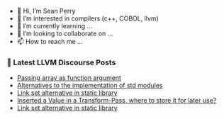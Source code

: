 - 👋 Hi, I’m Sean Perry
- 👀 I’m interested in compilers (c++, COBOL, llvm)
- 🌱 I’m currently learning ...
- 💞️ I’m looking to collaborate on ...
- 📫 How to reach me ...

<!---
s66perry/s66perry is a ✨ special ✨ repository because its `README.md` (this file) appears on your GitHub profile.
You can click the Preview link to take a look at your changes.
--->
### 📕 Latest LLVM Discourse Posts

<!-- DISCOURSE-LLVM:START -->
- [Passing array as function argument](https://discourse.llvm.org/t/passing-array-as-function-argument/72544#post_6)
- [Alternatives to the implementation of std modules](https://discourse.llvm.org/t/alternatives-to-the-implementation-of-std-modules/71958#post_14)
- [Link set alternative in static library](https://discourse.llvm.org/t/link-set-alternative-in-static-library/72804#post_5)
- [Inserted a Value in a Transform-Pass, where to store it for later use?](https://discourse.llvm.org/t/inserted-a-value-in-a-transform-pass-where-to-store-it-for-later-use/72806#post_1)
- [Link set alternative in static library](https://discourse.llvm.org/t/link-set-alternative-in-static-library/72804#post_4)
<!-- DISCOURSE-LLVM:END -->
